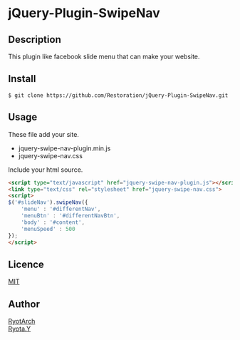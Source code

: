 # jQuery-Plugin-SwipeNav

## Description
This plugin like facebook slide menu that can make your website.


## Install
```
$ git clone https://github.com/Restoration/jQuery-Plugin-SwipeNav.git
```

## Usage

These file add your site.
- jquery-swipe-nav-plugin.min.js
- jquery-swipe-nav.css

Include your html source.
```HTML
<script type="text/javascript" href="jquery-swipe-nav-plugin.js"></script>
<link type="text/css" rel="stylesheet" href="jquery-swipe-nav.css">
<script>
$('#slideNav').swipeNav({
	'menu' : '#differentNav',
	'menuBtn' : '#differentNavBtn',
	'body' : '#content',
	'menuSpeed' : 500
});
</script>
```

## Licence
[MIT](https://github.com/Restoration/jQuery-Plugin-SwipeNav/blob/master/LICENCE)

## Author
[RyotArch](https://github.com/Restoration)  
[Ryota.Y](https://www.developer-ryota.com)  